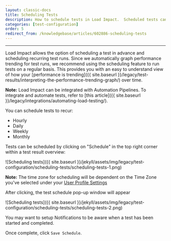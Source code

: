 ```yaml
---
layout: classic-docs
title: Scheduling Tests
description: How to schedule tests in Load Impact.  Scheduled tests can be one time or recurring.
categories: [test-configuration]
order: 5
redirect_from: /knowledgebase/articles/602886-scheduling-tests
---
```


***

Load Impact allows the option of scheduling a test in advance and scheduling recurring test runs. Since we automatically graph performance trending for test runs, we recommend using the scheduling feature to run tests on a regular basis.  This provides you with an easy to understand view of how your [performance is trending]({{ site.baseurl }}/legacy/test-results/interpreting-the-performance-trending-graph/) over time.

**Note:** Load Impact can be integrated with Automation Pipelines.  To integrate and automate tests, refer to [this article]({{ site.baseurl }}/legacy/integrations/automating-load-testing/).

You can schedule tests to recur:
- Hourly
- Daily
- Weekly
- Monthly



Tests can be scheduled by clicking on "Schedule" in the top right corner within a test result overview:

![Scheduling tests]({{ site.baseurl }}/jekyll/assets/img/legacy/test-configuration/scheduling-tests/scheduling-tests-1.png)


**Note:** The time zone for scheduling will be dependent on the Time Zone you've selected under your [User Profile Settings](https://app.loadimpact.com/account)



After clicking, the test schedule pop-up window will appear

![Scheduling tests]({{ site.baseurl }}/jekyll/assets/img/legacy/test-configuration/scheduling-tests/scheduling-tests-2.png)

You may want to setup Notifications to be aware when a test has been started and completed.


Once complete, click `Save Schedule`.
